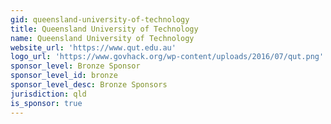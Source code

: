 ```yaml
---
gid: queensland-university-of-technology
title: Queensland University of Technology
name: Queensland University of Technology
website_url: 'https://www.qut.edu.au'
logo_url: 'https://www.govhack.org/wp-content/uploads/2016/07/qut.png'
sponsor_level: Bronze Sponsor
sponsor_level_id: bronze
sponsor_level_desc: Bronze Sponsors
jurisdiction: qld
is_sponsor: true
---
```

